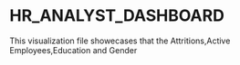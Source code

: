 # HR_ANALYST_DASHBOARD
This visualization file showecases that the Attritions,Active Employees,Education and Gender
